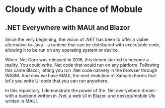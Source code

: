 # Cloudy with a Chance of Mobule
## .NET Everywhere with MAUI and Blazor

Since the very beginning, the vision of .NET has been to offer a viable alternative to Java - a runtime that can be distributed with executable code, allowing it to be run on any operating system or device.

When .Net Core was released in 2016, this dream started to become a reality. You could write .Net code that would run on any platform. Following this came Blazor, letting you run .Net code natively in the browser through WASM. And now we have MAUI, the next evolution of Xamarin.Forms that let's you write UI code that you can run anywhere.

In this repository, I demonstrate the power of the .Net everywhere dream - with a backend written in .Net, a web UI in Blazor, and deskop/mobile UIs written in MAUI.